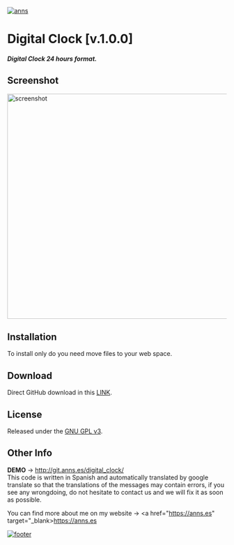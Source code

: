 <!-- HEADER -->
<a href="https://anns.es" target="_blank"> <img src="http://git.anns.es/img/git-head.png" alt="anns"> </a>

<!-- TITLE -->
# Digital Clock [v.1.0.0]

<!-- DESCRIPTION -->
#### *Digital Clock 24 hours format.*


<!-- Screenshot -->
## Screenshot
<img src="http://git.anns.es/digital_clock/library/img/screenshot.png" alt="screenshot" width="516px">


<!-- INSTALLATION -->
## Installation

To install only do you need move files to your web space.


<!-- DOWNLOAD -->
## Download

Direct GitHub download in this [LINK](https://github.com/andresbarrones/digital_clock/archive/master.zip).


<!-- LICENCE -->
## License

Released under the [GNU GPL v3](LICENSE).


<!-- OTHER INFO -->
## Other Info

**DEMO** → <a href="http://git.anns.es/digital_clock/" target="_blank"> http://git.anns.es/digital_clock/ </a>
<br>
This code is written in Spanish and automatically translated by google translate so that the translations of the messages may contain errors, if you see any wrongdoing, do not hesitate to contact us and we will fix it as soon as possible.

You can find more about me on my website → <a href="https://anns.es" target="_blank>https://anns.es</a>



<!-- FOOTER -->
<a href="https://anns.es"> <img src="http://git.anns.es/img/git-footer.png" alt="footer" target="_blank"> </a>
